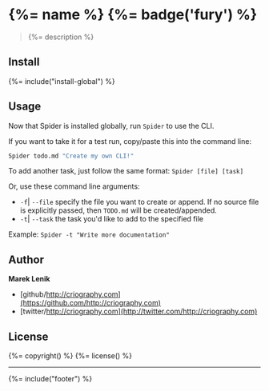 # {%= name %} {%= badge('fury') %}

> {%= description %}

## Install
{%= include("install-global") %}

## Usage
Now that Spider is installed globally, run `Spider` to use the CLI.

If you want to take it for a test run, copy/paste this into the command line:

```bash
Spider todo.md "Create my own CLI!"
```

To add another task, just follow the same format: `Spider [file] [task]`

Or, use these command line arguments:

* `-f`| `--file` specify the file you want to create or append. If no source file is explicitly passed, then `TODO.md` will be created/appended.
* `-t`| `--task` the task you'd like to add to the specified file

Example: `Spider -t "Write more documentation"`

## Author

**Marek Lenik**

* [github/http://criography.com](https://github.com/http://criography.com)
* [twitter/http://criography.com](http://twitter.com/http://criography.com)

## License
{%= copyright() %}
{%= license() %}

***

{%= include("footer") %}
